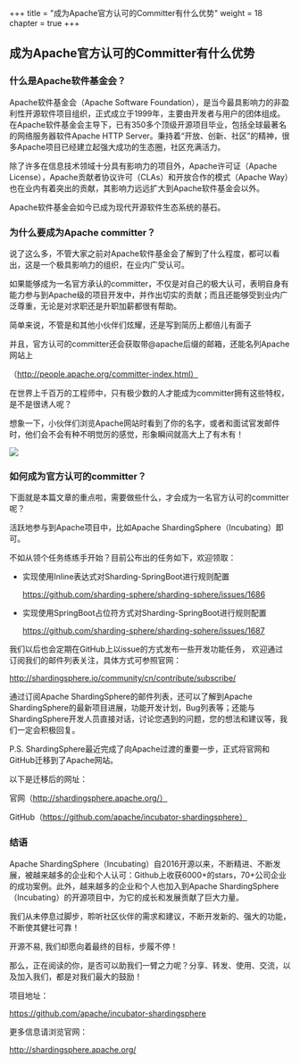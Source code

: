 +++
title = "成为Apache官方认可的Committer有什么优势"
weight = 18
chapter = true
+++
## 成为Apache官方认可的Committer有什么优势

### 什么是Apache软件基金会？

Apache软件基金会（Apache Software Foundation），是当今最具影响力的非盈利性开源软件项目组织，正式成立于1999年，主要由开发者与用户的团体组成。在Apache软件基金会主导下，已有350多个顶级开源项目毕业，包括全球最著名的网络服务器软件Apache HTTP Server。秉持着“开放、创新、社区”的精神，很多Apache项目已经建立起强大成功的生态圈，社区充满活力。

除了许多在信息技术领域十分具有影响力的项目外，Apache许可证（Apache License），Apache贡献者协议许可（CLAs）和开放合作的模式（Apache Way）也在业内有着突出的贡献，其影响力远远扩大到Apache软件基金会以外。

Apache软件基金会如今已成为现代开源软件生态系统的基石。

### 为什么要成为Apache committer？

说了这么多，不管大家之前对Apache软件基金会了解到了什么程度，都可以看出，这是一个极具影响力的组织，在业内广受认可。

如果能够成为一名官方承认的committer，不仅是对自己的极大认可，表明自身有能力参与到Apache级的项目开发中，并作出切实的贡献；而且还能够受到业内广泛尊重，无论是对求职还是升职加薪都很有帮助。

简单来说，不管是和其他小伙伴们炫耀，还是写到简历上都倍儿有面子

并且，官方认可的committer还会获取带@apache后缀的邮箱，还能名列Apache网站上

（http://people.apache.org/committer-index.html）


在世界上千百万的工程师中，只有极少数的人才能成为committer拥有这些特权，是不是很诱人呢？

想象一下，小伙伴们浏览Apache网站时看到了你的名字，或者和面试官发邮件时，他们会不会有种不明觉厉的感觉，形象瞬间就高大上了有木有！

![](https://shardingsphere.apache.org/blog/img/committer1.jpg)

### 如何成为官方认可的committer？

下面就是本篇文章的重点啦，需要做些什么，才会成为一名官方认可的committer呢？


活跃地参与到Apache项目中，比如Apache ShardingSphere（Incubating）即可。



不如从领个任务练练手开始？目前公布出的任务如下，欢迎领取：

- 实现使用Inline表达式对Sharding-SpringBoot进行规则配置

  https://github.com/sharding-sphere/sharding-sphere/issues/1686

- 实现使用SpringBoot占位符方式对Sharding-SpringBoot进行规则配置

  https://github.com/sharding-sphere/sharding-sphere/issues/1687


我们以后也会定期在GitHub上以issue的方式发布一些开发功能任务， 欢迎通过订阅我们的邮件列表关注，具体方式可参照官网：

http://shardingsphere.io/community/cn/contribute/subscribe/



通过订阅Apache ShardingSphere的邮件列表，还可以了解到Apache ShardingSphere的最新项目进展，功能开发计划，Bug列表等；还能与ShardingSphere开发人员直接对话，讨论您遇到的问题，您的想法和建议等，我们一定会积极回复。

P.S. ShardingSphere最近完成了向Apache过渡的重要一步，正式将官网和GitHub迁移到了Apache网站。

以下是迁移后的网址：

官网（http://shardingsphere.apache.org/）

GitHub（https://github.com/apache/incubator-shardingsphere）

### 结语
Apache ShardingSphere（Incubating）自2016开源以来，不断精进、不断发展，被越来越多的企业和个人认可：Github上收获6000+的stars，70+公司企业的成功案例。此外，越来越多的企业和个人也加入到Apache ShardingSphere（Incubating）的开源项目中，为它的成长和发展贡献了巨大力量。



我们从未停息过脚步，聆听社区伙伴的需求和建议，不断开发新的、强大的功能，不断使其健壮可靠！

开源不易, 我们却愿向着最终的目标，步履不停！

那么，正在阅读的你，是否可以助我们一臂之力呢？分享、转发、使用、交流，以及加入我们，都是对我们最大的鼓励！

项目地址：

https://github.com/apache/incubator-shardingsphere


更多信息请浏览官网：

http://shardingsphere.apache.org/


